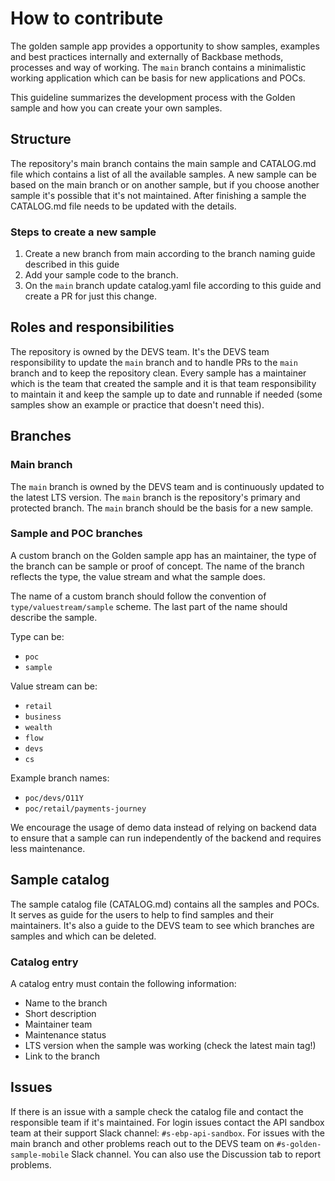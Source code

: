 # How to contribute

The golden sample app provides a opportunity to show samples, examples and best practices internally and externally of Backbase methods, processes and way of working. The `main` branch contains a minimalistic working application which can be basis for new applications and POCs. 

This guideline summarizes the development process with the Golden sample and how you can create your own samples.

## Structure

The repository's main branch contains the main sample and CATALOG.md file which contains a list of all the available samples. A new sample can be based on the main branch or on another sample, but if you choose another sample it's possible that it's not maintained. After finishing a sample the CATALOG.md file needs to be updated with the details. 

### Steps to create a new sample
1. Create a new branch from main according to the branch naming guide described in this guide
2. Add your sample code to the branch.
3. On the `main` branch update catalog.yaml file according to this guide and create a PR for just this change.

## Roles and responsibilities

The repository is owned by the DEVS team. It's the DEVS team responsibility to update the `main` branch and to handle PRs to the `main` branch and to keep the repository clean. Every sample has a maintainer which is the team that created the sample and it is that team responsibility to maintain it and keep the sample up to date and runnable if needed (some samples show an example or practice that doesn't need this). 

## Branches

### Main branch
The `main` branch is owned by the DEVS team and is continuously updated to the latest LTS version. The `main` branch is the repository's primary and protected branch. The `main` branch should be the basis for a new sample.

### Sample and POC branches

A custom branch on the Golden sample app has an maintainer, the type of the branch can be sample or proof of concept. The name of the branch reflects the type, the value stream and what the sample does.

The name of a custom branch should follow the convention of `type/valuestream/sample` scheme. The last part of the name should describe the sample. 

Type can be:
- `poc`
- `sample`

Value stream can be:
- `retail`
- `business`
- `wealth`
- `flow`
- `devs`
- `cs`

Example branch names:
 - `poc/devs/O11Y`
 - `poc/retail/payments-journey`

 We encourage the usage of demo data instead of relying on backend data to ensure that a sample can run independently of the backend and requires less maintenance.

## Sample catalog

The sample catalog file (CATALOG.md) contains all the samples and POCs. It serves as guide for the users to help to find samples and their maintainers. It's also a guide to the DEVS team to see which branches are samples and which can be deleted. 

### Catalog entry
A catalog entry must contain the following information:
- Name to the branch
- Short description
- Maintainer team
- Maintenance status
- LTS version when the sample was working (check the latest main tag!)
- Link to the branch

## Issues
If there is an issue with a sample check the catalog file and contact the responsible team if it's maintained. For login issues contact the API sandbox team at their support Slack channel: `#s-ebp-api-sandbox`. For issues with the main branch and other problems reach out to the DEVS team on `#s-golden-sample-mobile` Slack channel. You can also use the Discussion tab to report problems.


